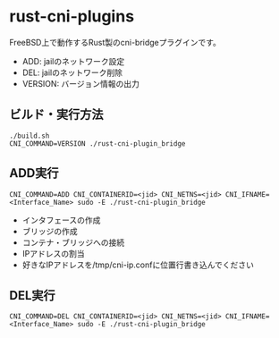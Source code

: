 # rust-cni-plugins
FreeBSD上で動作するRust製のcni-bridgeプラグインです。<br>
- ADD: jailのネットワーク設定
- DEL: jailのネットワーク削除
- VERSION: バージョン情報の出力

## ビルド・実行方法
```
./build.sh
CNI_COMMAND=VERSION ./rust-cni-plugin_bridge
```

## ADD実行
```
CNI_COMMAND=ADD CNI_CONTAINERID=<jid> CNI_NETNS=<jid> CNI_IFNAME=<Interface_Name> sudo -E ./rust-cni-plugin_bridge 
```
- インタフェースの作成
- ブリッジの作成
- コンテナ・ブリッジへの接続
- IPアドレスの割当
 - 好きなIPアドレスを/tmp/cni-ip.confに位置行書き込んでください

## DEL実行
```
CNI_COMMAND=DEL CNI_CONTAINERID=<jid> CNI_NETNS=<jid> CNI_IFNAME=<Interface_Name> sudo -E ./rust-cni-plugin_bridge 
```
